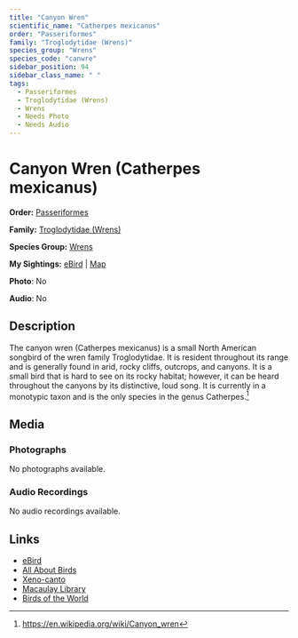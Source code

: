 ```yaml
---
title: "Canyon Wren"
scientific_name: "Catherpes mexicanus"
order: "Passeriformes"
family: "Troglodytidae (Wrens)"
species_group: "Wrens"
species_code: "canwre"
sidebar_position: 94
sidebar_class_name: " "
tags: 
  - Passeriformes
  - Troglodytidae (Wrens)
  - Wrens
  - Needs Photo
  - Needs Audio
---
```


# Canyon Wren (Catherpes mexicanus)

**Order:** [Passeriformes](/tags/passeriformes)

**Family:** [Troglodytidae (Wrens)](/tags/troglodytidae-wrens)

**Species Group:** [Wrens](/tags/wrens)

**My Sightings:** [eBird](https://ebird.org/lifelist?r=world&time=life&spp=canwre) | [Map](/map?species_code=canwre)

**Photo**: No 

**Audio**: No

## Description
The canyon wren (Catherpes mexicanus) is a small North American songbird of the wren family Troglodytidae. It is resident throughout its range and is generally found in arid, rocky cliffs, outcrops, and canyons. It is a small bird that is hard to see on its rocky habitat; however, it can be heard throughout the canyons by its distinctive, loud song. It is currently in a monotypic taxon and is the only species in the genus Catherpes.[^1]

[^1]: https://en.wikipedia.org/wiki/Canyon_wren

## Media
### Photographs
No photographs available.

### Audio Recordings
No audio recordings available.

## Links
* [eBird](https://ebird.org/species/canwre) 
* [All About Birds](https://www.allaboutbirds.org/guide/canwre) 
* [Xeno-canto](https://www.xeno-canto.org/species/catherpes-mexicanus) 
* [Macaulay Library](https://search.macaulaylibrary.org/catalog?taxonCode=canwre&sort=rating_rank_desc)
* [Birds of the World](https://birdsoftheworld.org/bow/species/canwre)
